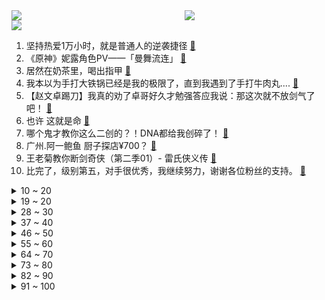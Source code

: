 <div >
	<a style="float:left;width:55%;" href = "https://github.com/anuraghazra/github-readme-stats">
	 <img src = "https://github-readme-stats.vercel.app/api?username=iuuuuuaena&theme=buefy&show_icons=true"/>
	</a>
	<a  style="float:right;width:45%" href = "https://github.com/anuraghazra/github-readme-stats">
	 <img  src="https://github-readme-stats.vercel.app/api/top-langs/?username=anuraghazra&layout=compact"/>
	</a>
	</div>

[![](https://img.shields.io/badge/jxd-@jxdgogogo.xyz-yellowgreen.svg)](https://www.jxdgogogo.xyz)<br>
1. 坚持热爱1万小时，就是普通人的逆袭捷径 [:link:](//www.bilibili.com/video/BV1ft4y1F7Bf) <br>
2. 《原神》妮露角色PV——「曼舞流连」 [:link:](//www.bilibili.com/video/BV1NP411J7KM) <br>
3. 居然在奶茶里，喝出指甲 [:link:](//www.bilibili.com/video/BV1eR4y197Xv) <br>
4. 我本以为手打大铁锅已经是我的极限了，直到我遇到了手打牛肉丸.... [:link:](//www.bilibili.com/video/BV1NG4y1s7B3) <br>
5. 【赵文卓踢刀】我真的劝了卓哥好久才勉强答应我说：那这次就不放剑气了吧！ [:link:](//www.bilibili.com/video/BV1cP41177FL) <br>
6. 也许 这就是命 [:link:](//www.bilibili.com/video/BV1cT411N7MZ) <br>
7. 哪个鬼才教你这么二创的？！DNA都给我创碎了！ [:link:](//www.bilibili.com/video/BV1fB4y1L7Se) <br>
8. 广州.阿一鲍鱼   厨子探店¥700？ [:link:](//www.bilibili.com/video/BV12e4y1H7du) <br>
9. 王老菊教你断剑奇侠（第二季01）- 雷氏侠义传 [:link:](//www.bilibili.com/video/BV1C8411x7wo) <br>
10. 比完了，级别第五，对手很优秀，我继续努力，谢谢各位粉丝的支持。 [:link:](//www.bilibili.com/video/BV1C24y197f4) <br>
<details>
<summary>10 ~ 20</summary>

11. 关于我家狗被困在板凳上一宿这件事…. [:link:](//www.bilibili.com/video/BV12e4y1i7pJ) <br>
12. 破防！突然告诉女友我们要分开异地恋一年…她崩溃了？ [:link:](//www.bilibili.com/video/BV19e411j7RS) <br>
13. 【Stray Kids】"CASE 143" M/V [:link:](//www.bilibili.com/video/BV1jG411E7jh) <br>
14. 全世界最贵的炸猪排！500元！比脸还要大！到底有多好吃？ [:link:](//www.bilibili.com/video/BV1bt4y1c7TE) <br>
15. 我要被这群记者笑死啦哈哈哈哈哈哈哈哈哈哈哈哈哈哈 [:link:](//www.bilibili.com/video/BV1oe4y1i7kZ) <br>
16. 可我确实也会嫉妒啊... [:link:](//www.bilibili.com/video/BV1AT411N7LT) <br>
17. 考研，但书被吃了…… [:link:](//www.bilibili.com/video/BV1ne411j7ci) <br>
18. 国服也有十连五金啦！！ [:link:](//www.bilibili.com/video/BV1zV4y157Hb) <br>
19. 《守望先锋》“归来”动画短片：雾子 [:link:](//www.bilibili.com/video/BV1324y197pm) <br>
</details>
<details>
<summary>19 ~ 20</summary>

20. 别被网络上的猫骗了，这才是真实的猫叫🤣 [:link:](//www.bilibili.com/video/BV1MN4y1A7zg) <br>
21. 只因兄弟结婚，我们整了个顶级好活 [:link:](//www.bilibili.com/video/BV1TW4y1H7zy) <br>
22. 超市里3块钱一袋的东西，有人用命来捡 [:link:](//www.bilibili.com/video/BV1e24y197Co) <br>
23. 好好同大家道个别吧，我要为小芋圆挣生活费去了 [:link:](//www.bilibili.com/video/BV1ZR4y1971B) <br>
24. “当我死后，世界开始爱我”| 𝓛𝓸𝓿𝓲𝓷𝓰 𝓥𝓲𝓷𝓬𝓮𝓷𝓽 [:link:](//www.bilibili.com/video/BV1bt4y1c7SG) <br>
25. 再遛遛狗命没了 [:link:](//www.bilibili.com/video/BV1iW4y1n7RV) <br>
26. 赛博朋克，但是真人版 [:link:](//www.bilibili.com/video/BV1Wd4y1q7zk) <br>
27. 出差回家发现三只猫都中毒了！连夜送去抢救才活下来 到底谁干的？ [:link:](//www.bilibili.com/video/BV1DT411P7gM) <br>
28. 米其林推荐的北京烤鸭店，北京人吃了都说地道，每天排队两小时【怎么这么值ep52-四季民福】 [:link:](//www.bilibili.com/video/BV1914y1876N) <br>
</details>
<details>
<summary>28 ~ 30</summary>

29. 百事可乐无糖X王者荣耀集结登场，劲爽出击 [:link:](//www.bilibili.com/video/BV1uG4y1s77V) <br>
30. 【十月霸权】转生成为魔剑亚托克斯~暗裔的奇妙冒险（第一集） [:link:](//www.bilibili.com/video/BV1MG4y1s79t) <br>
31. 没有任何悬念 [:link:](//www.bilibili.com/video/BV1jg411Y7Sh) <br>
32. 被疫情偷走的时间，被我抢回来了。 [:link:](//www.bilibili.com/video/BV1Z14y187e8) <br>
33. 【S12全球总决赛】小组赛 10月8日 Gen.G vs RNG [:link:](//www.bilibili.com/video/BV1pN4y1A7CC) <br>
34. 当我找了一堆up主重考科目二，公布成绩的时候我傻眼了… [:link:](//www.bilibili.com/video/BV1fG4y1W7dN) <br>
35. 家里每顿饭的量，让我觉得我找到了以后下岗再就业的出路 [:link:](//www.bilibili.com/video/BV1Ne4y1n71Z) <br>
36. 没学过跳舞很屑T^T [:link:](//www.bilibili.com/video/BV1uR4y1o737) <br>
37. 妈妈！我要吃柚子！（不是我！！） [:link:](//www.bilibili.com/video/BV1oe4y1z7mi) <br>
</details>
<details>
<summary>37 ~ 40</summary>

38. 一口气看完，死神1-366集！4小时大片！还记得月牙天冲吗？ [:link:](//www.bilibili.com/video/BV1NB4y1j7gr) <br>
39. 【丧病中配】如果2077的CV来配音《赛博朋克：边缘行者》（第二话） [:link:](//www.bilibili.com/video/BV1re4y1i7CD) <br>
40. 评分4.2！2022年度最抽象动画已经诞生！吐槽LoveLive星团第二季！ [:link:](//www.bilibili.com/video/BV16G411E7Ny) <br>
41. 护食这方面我没服过谁 [:link:](//www.bilibili.com/video/BV1Be411j7Qd) <br>
42. 【罗伊Roi】Viva La Vida丨生命万岁 [:link:](//www.bilibili.com/video/BV19W4y1n7ni) <br>
43. 【鬼畜电影】熊出没之熊心归去（79分钟完整版） [:link:](//www.bilibili.com/video/BV1Ae4y167UD) <br>
44. 我的致郁系爱情！ [:link:](//www.bilibili.com/video/BV1C24y197ze) <br>
45. 黑皮酷辣姐🆚白皮甜心妹 闺蜜衣橱/风格大互换 你pink哪一个？ [:link:](//www.bilibili.com/video/BV1uB4y1j7NX) <br>
46. 嘎… [:link:](//www.bilibili.com/video/BV1Fd4y1i7sR) <br>
</details>
<details>
<summary>46 ~ 50</summary>

47. 大学生挣得都没农民工多，你为啥还要读书？？ [:link:](//www.bilibili.com/video/BV1QT411P7s7) <br>
48. 聊聊最近超开心的事∠( ᐛ 」∠)＿ [:link:](//www.bilibili.com/video/BV1s24y197ix) <br>
49. 这怎么就不是狗了？ [:link:](//www.bilibili.com/video/BV1wN4y1A7ok) <br>
50. 等个红绿灯上蹿下跳的真热闹，二八大杠 [:link:](//www.bilibili.com/video/BV1Qe4y1i7ZA) <br>
51. 已经闹不住了！现在都CPU小孩了 [:link:](//www.bilibili.com/video/BV1Gd4y1B7kT) <br>
52. 自由落体的铁砧【太离谱了Ridiculous】 [:link:](//www.bilibili.com/video/BV1ce411T7LM) <br>
53. 打扮成公主，假装公主病回老家，爸妈居然！！！ [:link:](//www.bilibili.com/video/BV1g8411x71q) <br>
54. 对不起各位今天没绷住 [:link:](//www.bilibili.com/video/BV11e4y1z792) <br>
55. 这俩孩子非要给我展示才艺。 [:link:](//www.bilibili.com/video/BV1hT411P77Q) <br>
</details>
<details>
<summary>55 ~ 60</summary>

56. 80岁了就别像个小孩子一样抢菜了 [:link:](//www.bilibili.com/video/BV1W8411x7pD) <br>
57. 羞耻营业 明早删！ [:link:](//www.bilibili.com/video/BV1P14y177yu) <br>
58. 没有人可以在我眼皮底下偷东西 [:link:](//www.bilibili.com/video/BV1JP411J7Pp) <br>
59. 袁隆平：该吃几两干饭就吃几两干饭，搂底浆！ [:link:](//www.bilibili.com/video/BV1cT411N76s) <br>
60. 现在好了！就连最后的灯也熄灭了！ [:link:](//www.bilibili.com/video/BV1At4y1c7i1) <br>
61. 华农兄弟：国庆长假，陆陆续续的人来玩，宰鹅宰猪招待一下 [:link:](//www.bilibili.com/video/BV1DW4y1n7Jm) <br>
62. 第一次去鬼畜区up主家，一不小心露出鸡脚...... [:link:](//www.bilibili.com/video/BV1UT411P7sR) <br>
63. 好好的一个人，怎么就去上班了呢 [:link:](//www.bilibili.com/video/BV1we4y1q7Fb) <br>
64. 不怕小偷技术高，就怕小偷懂音乐 [:link:](//www.bilibili.com/video/BV1ue4y1q7ci) <br>
</details>
<details>
<summary>64 ~ 70</summary>

65. 正版星际穿越摇 [:link:](//www.bilibili.com/video/BV1gW4y1H74s) <br>
66. 笑死，新人进DOTA2连小兵都不会补？ [:link:](//www.bilibili.com/video/BV1ke411j72W) <br>
67. 凌晨4点起床，就为了和广东人抢这个吃… [:link:](//www.bilibili.com/video/BV1St4y1c77Q) <br>
68. 【高校冰淇淋】福师大学姐申请出战⚡️ [:link:](//www.bilibili.com/video/BV1J14y1h7aN) <br>
69. 把吉他灌满水，听起来像什么？ [:link:](//www.bilibili.com/video/BV1E8411x7m5) <br>
70. 四视角看LBL撞车GNR，众神之战爆发，战歌接连响起，年度最强组排！ [:link:](//www.bilibili.com/video/BV1bt4y1c7LJ) <br>
71. 【苏星河】iOS16的正确用法，苹果今年真正的大招？ [:link:](//www.bilibili.com/video/BV1MN4y1A78t) <br>
72. 技术对线: C919国产就造个壳, 有啥可嗨的？ [:link:](//www.bilibili.com/video/BV1bg411Y7HP) <br>
73. 贫穷限制了我的想象 [:link:](//www.bilibili.com/video/BV1vt4y1c73V) <br>
</details>
<details>
<summary>73 ~ 80</summary>

74. 这五个神器确实强大…… [:link:](//www.bilibili.com/video/BV1m841147N8) <br>
75. 原来猫猫也有强迫症！ [:link:](//www.bilibili.com/video/BV1F24y1R7jk) <br>
76. 纯享版细狗 [:link:](//www.bilibili.com/video/BV12N4y1A7HX) <br>
77. 磁吸眼镜了解一下 [:link:](//www.bilibili.com/video/BV1jG411E77u) <br>
78. 胆小者勿入 [:link:](//www.bilibili.com/video/BV14e4y1z7gn) <br>
79. 鸭子淋雨一动不动？ [:link:](//www.bilibili.com/video/BV1zG4y1H7kd) <br>
80. 《 吃 席 了 家 人 们 》 [:link:](//www.bilibili.com/video/BV1e24y1976u) <br>
81. 能同时载动三个师傅的大挽马要洗澡啦 [:link:](//www.bilibili.com/video/BV1uW4y1H7qw) <br>
82. 我打了10000局排位，只为这一局的胜利！！ [:link:](//www.bilibili.com/video/BV1D8411s7ty) <br>
</details>
<details>
<summary>82 ~ 90</summary>

83. 老师说的，确实有道理 [:link:](//www.bilibili.com/video/BV1re4y1n7Pd) <br>
84. 江湖传言只需要三种材料即可实现《奶酪棒》自由？蚊师傅来一探真假！ [:link:](//www.bilibili.com/video/BV1He4y1n7tE) <br>
85. 爱运动的小哥哥一枚吖～ [:link:](//www.bilibili.com/video/BV1YD4y1y7JH) <br>
86. 生猛江西辣让芬兰家人欲罢不能！被全菌宴惊艳到赞不绝口！饿到秒光盘！侄女恋情大结局揭秘！ [:link:](//www.bilibili.com/video/BV1BT411P7wb) <br>
87. 短暂的44秒是我对原神的全部理解 [:link:](//www.bilibili.com/video/BV1Te4y1n7rg) <br>
88. 自助串串被仨战士破了记录！ [:link:](//www.bilibili.com/video/BV1bD4y1y7B1) <br>
89. 【罗翔】正当防卫的尺度 [:link:](//www.bilibili.com/video/BV1sG4y1p789) <br>
90. 告诉我，你的罪…【修女COS】 [:link:](//www.bilibili.com/video/BV1wt4y1c7Lx) <br>
91. 用地雷战术让敌人知道这路有多难走 [:link:](//www.bilibili.com/video/BV1BV4y157P2) <br>
</details>
<details>
<summary>91 ~ 100</summary>

92. 《 奇 怪 的 干 脆 面 增 加 了 》 [:link:](//www.bilibili.com/video/BV1cT411N7qE) <br>
93. 游 戏 氪 金 现 状 [:link:](//www.bilibili.com/video/BV1C24y197fm) <br>
94. 如何快速给猫剪指甲 [:link:](//www.bilibili.com/video/BV1F14y1776g) <br>
95. 截瘫消防员急需救命治疗，全网寻找这几位医生教授！！！ [:link:](//www.bilibili.com/video/BV198411x7XH) <br>
96. 深度|| 赤壁迷雾，江陵鏖兵，三国三巨头格局演化元年 [:link:](//www.bilibili.com/video/BV13d4y1i78Z) <br>
97. 【白TV】0基础·DIY电脑装机教程2022-2025(完整版) [:link:](//www.bilibili.com/video/BV1N14y1h7fC) <br>
98. 关于我穿娜琏小黄裙在学校迎新打歌POP这件事 [:link:](//www.bilibili.com/video/BV1ut4y1c7rd) <br>
99. 假如校长要少留些作业 [:link:](//www.bilibili.com/video/BV1Qe4y1i7FF) <br>
100. “每天一遍，防止抑郁率达99.999%！” [:link:](//www.bilibili.com/video/BV1fN4y1w7BM) <br>
</details>
